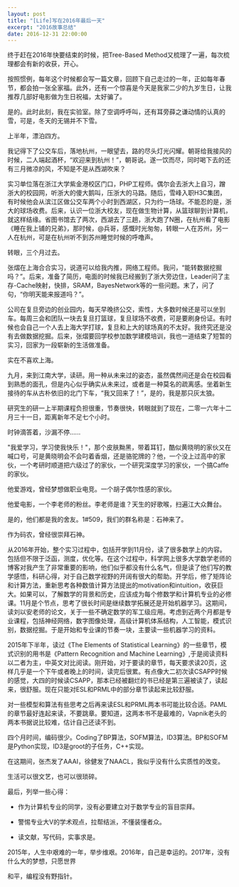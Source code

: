 ```yaml
---
layout: post
title: "[Life]写在2016年最后一天"
excerpt: "2016故事总结"
date: 2016-12-31 22:00:00
---
```


终于赶在2016年快要结束的时候，把Tree-Based Method又梳理了一遍，每次梳理都会有新的收获，开心。

按照惯例，每年这个时候都会写一篇文章，回顾下自己走过的一年，正如每年春节，都会拍一张全家福。此外，还有一个惊喜是今天是我家二少的九岁生日，让我推荐几部好电影做为生日祝福，太好骗了。

是的。此时此刻，我在实验室。除了空调呼呼叫，还有耳旁薛之谦动情的认真的雪，可是，冬天的无锡并不下雪。

上半年，漂泊四方。

我记得下了公交车后，落地杭州，一眼望去，路的尽头灯光闪耀。朝哥给我接风的时候，二人端起酒杯，“欢迎来到杭州！”，朝哥说。遂一饮而尽，同时喝下去的还有三月微凉的风，不知是不是从西湖吹来？

实习单位落在浙江大学紫金港校区门口，PHP工程师。偶尔会去浙大上自习，蹭浙大的校园网，听浙大的傻大鹅叫，压浙大的马路。随后，雪峰入职H3C集团，有时候他会从滨江区做公交车两个小时到西湖区，只为约一场球。不能忍的是，浙大的球场收费。后来，认识一位浙大校友，现在做生物计算，从篮球聊到计算机，就这样结缘。省图书馆去了两次，西湖去了三趟，浙大跑了N圈，在杭州看了电影《睡在我上铺的兄弟》，那时候，@兵哥，感慨时光匆匆，转眼一人在苏州，另一人在杭州，可是在杭州听不到苏州睡觉时候的呼噜声。

转眼，三个月过去。

张熠在上海合合实习，说道可以给我内推，网络工程师。我问，“能转数据挖掘吗？”。后来，准备了简历，电面的时候我已经搬到了浙大旁边住，Leader问了主存-Cache映射，快排，SRAM，BayesNetwork等的一些问题。末了，问了句，“你明天能来报道吗？”。

公司在复旦旁边的创业园内，每天早晚挤公交，索性，大多数时候还是可以坐到车。每周三会和团队一块去复旦打篮球，复旦球场不收费，可是要刷身份证。有时候也会自己一个人去上海大学打球，复旦和上大的球场真的不太好。我终究还是没有去做数据挖掘。后来，张熠要回学校参加数学建模培训，我也一道结束了短暂的实习，回家为一段崭新的生活做准备。

实在不喜欢上海。

九月，来到江南大学，读研。用一种从未来过的姿态，虽然偶然间还是会在校园看到熟悉的面孔，但是内心似乎确实从未来过，或者是一种莫名的疏离感。坐着新生接待的车从古朴依旧的北门下车，“我又回来了！”，是的，我是那只灰太狼。

研究生的研一上半期课程负担很重，节奏很快，转眼就到了现在，二零一六年十二月三十一日，距离新年不足七个小时。

时钟滴答着，沙漏不停......

"我爱学习，学习使我快乐！"，那个皮肤黝黑，带着耳钉，酷似黄晓明的家伙又在喊口号，可是黄晓明会不会叼着香烟，还是骆驼牌的？他，一个没上过高中的家伙，一个考研时顺道把六级过了的家伙，一个研究深度学习的家伙，一个搞Caffe的家伙。

他爱游戏，曾经梦想做职业电竞。一个胡子偶尔性感的家伙。

他爱电影，一个李老师的粉丝。李老师是谁？天生的好歌喉，扫遍江大众舞台。

是的，他们都是我的舍友。1#509，我们的群名称是：石神来了。

作为码农，曾经很崇拜石神。

从2016年开始，整个实习过程中，包括开学到11月份，读了很多数学上的内容。包括但不限于泛函，测度，优化等。在这个过程中，科学网上很多大学数学老师的博客对我产生了非常重要的影响，他们似乎都没有什么名气，但是读了他们写的教学感悟，科研心得，对于自己数学视野的开阔有很大的帮助。开学后，修了矩阵论和计算方法，重新思考各种数值计算方法提出的motivation和intuition，收获巨大。如果可以，了解数学的背景和历史，应该成为每个修数学和计算机专业的必修课。11月是个节点，思考了很长时间是继续数学拓展还是开始机器学习。这期间，读刘以安老师的论文，关于一些不确定数学的军工级应用。考虑到近两个月都是专业课程，包括神经网络，数字图像处理，高级计算机体系结构，人工智能，模式识别，数据挖掘。于是开始和专业课的节奏一块，主要读一些机器学习的资料。

2015年下半年，读过《The Elements of Statistical Learning》的一些章节，模式识别的用书是《Pattern Recognition and Machine Learning》,于是阅读资料以二者为主，中英文对比阅读。刚开始，对于要读的章节，每天要求读20页，这样几乎是一个下午或者晚上的时间，读完后很累。有点像大二初次读CSAPP时候的感觉，大四的时候读CSAPP，那本已经被翻烂的书已经是第三遍被读了，读起来，很舒服。现在只能对ESL和PRML中的部分章节读起来比较舒服。

对一些模型和算法有些思考之后再来读ESL和PRML两本书可能比较合适。PAML的章节最好连起来读，不要跳章。要知道，这两本书不是最难的，Vapnik老头的两本书据说比较难，估计自己还读不到。

四个月时间，编码很少。Coding了BP算法，SOFM算法，ID3算法。BP和SOFM是Python实现，ID3是groot的子任务，C++实现。

在这期间，张杰发了AAAI，徐健发了NAACL，我似乎没有什么实质性的改变。

生活可以很文艺，也可以很琐碎。

最后，列举一些心得：

- 作为计算机专业的同学，没有必要建立对于数学专业的盲目崇拜。

- 警惕专业大V的学术观点，拉帮结派，不懂装懂者众。

- 读文献，写代码，实事求是。

2015年，人生中艰难的一年，举步维艰。2016年，自己是幸运的。2017年，没有什么大的梦想，只愿世界

和平，编程没有野指针。




